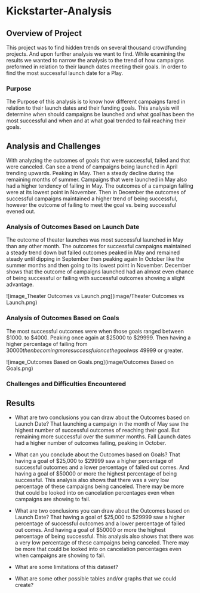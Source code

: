 # Kickstarter-Analysis

## Overview of Project
This project was to find hidden trends on several thousand crowdfunding projects. And upon further analysis we want
 to find. While examining the results we wanted to narrow the analysis to the trend of how campaigns preformed in relation to their launch dates meeting their goals. In order to find the most successful launch date for a Play. 

### Purpose
   The Purpose of this analysis is to know how different campaigns fared in relation
    to their launch dates and their funding goals. This analysis will determine when should campaigns be launched and what goal has been the most successful and when and at what goal trended to fail reaching their goals. 

## Analysis and Challenges
With analyzing the outcomes of goals that were successful, failed and that were canceled.  Can see a trend of campaigns
 being launched in April trending upwards. Peaking in May. Then a steady decline during the remaining months of summer.
 Campaigns that were launched in May also had a higher tendency of failing in May. The outcomes of a campaign failing were
 at its lowest point in November. Then in December the outcomes of successful campaigns maintained a higher trend of being
 successful, however the outcome of failing to meet the goal vs. being successful evened out.

### Analysis of Outcomes Based on Launch Date
The outcome of theater launches was most successful launched in May than any other month. The outcomes for successful 
campaigns maintained a steady trend down but failed outcomes peaked in May and remained steady until dipping in September 
then peaking again In October like the summer months and then going to its lowest point in November. December shows that 
the outcome of campaigns launched had an almost even chance of being successful or failing with successful outcomes showing
 a slight advantage. 
 
 ![image_Theater Outcomes vs Launch.png](image/Theater Outcomes vs Launch.png)
 
### Analysis of Outcomes Based on Goals
The most successful outcomes were when those goals ranged between $1000. to $4000. Peaking once again at $25000 to $29999.
 Then having a higher percentage of failing from $30000 then becoming more successful once the goal was$ 49999 or greater.
 
![image_Outcomes Based on Goals.png](image/Outcomes Based on Goals.png)

### Challenges and Difficulties Encountered

## Results
- What are two conclusions you can draw about the Outcomes based on Launch Date?
That launching a campaign in the month of May saw the highest number of successful outcomes of reaching their goal. But remaining more successful over the summer months. Fall Launch dates had a higher number of outcomes failing, peaking in October.

- What can you conclude about the Outcomes based on Goals?
That having a goal of $25,000 to $29999 saw a higher percentage of successful outcomes and a lower percentage of failed out
comes. And having a goal of $50000 or more the highest percentage of being successful.  This analysis also shows that there
 was a very low percentage of these campaigns being canceled. There may be more that could be looked into on cancelation
 percentages even when campaigns are showing to fail. 

- What are two conclusions you can draw about the Outcomes based on Launch Date?
That having a goal of $25,000 to $29999 saw a higher percentage of successful outcomes and a lower percentage of failed out
comes. And having a goal of $50000 or more the highest percentage of being successful.  This analysis also shows that there
 was a very low percentage of these campaigns being canceled. There may be more that could be looked into on cancelation
 percentages even when campaigns are showing to fail. 



- What are some limitations of this dataset? 

- What are some other possible tables and/or graphs that we could create?

